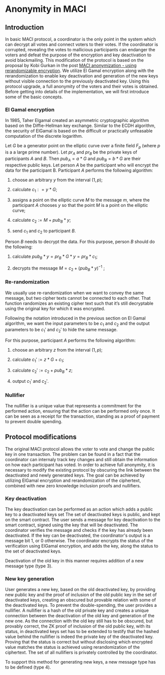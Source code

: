 # Anonymity in MACI

## Introduction
In basic MACI protocol, a coordinator is the only point in the system which can decrypt all votes and connect voters to their votes. If the coordinator is corrupted, revealing the votes to mallicious participants can endanger the voters and defeat the purpose of the encryption and key deactivation to avoid blackmailing. This modification of the protocol is based on the proposal by Kobi Gurkan in the post [MACI anonymization - using rerandomizable encryption](https://ethresear.ch/t/maci-anonymization-using-rerandomizable-encryption/7054). We utilize El Gamal encryption along with the rerandomization to enable key deactivation and generation of the new keys without visible connection to the previously deactivated key. Using this protocol upgrade, a full anonymity of the voters and their votes is obtained. Before getting into details of the implementation, we will first introduce some of the basic concepts.

### El Gamal encryption
In 1985, Taher Elgamal created an asymmetric cryptographic algorithm based on the Diffie-Hellman key exchange. Similar to the ECDH algorithm, the security of ElGamal is based on the difficult or practically unfeasable computation of the discrete logarithm.

Let $G$ be a generator point on the elliptic curve over a finite field $F_p$ (where $p$ is a a large prime number). Let $pr_A$ and $pr_B$ be the private keys of participants $A$ and $B$. Then $pub_A = a * G$ and $pub_B = b * G$ are their respective public keys. Let person $A$ be the participant who will encrypt the data for the participant B. Participant $A$ performs the following algorithm:

1) choose an arbitrary $y$ from the interval $(1,p)$;

2) calculate $c_1: = y * G$;

3) assigns a point on the elliptic curve $M$ to the message $m$, where the participant $A$ chooses $y$ so that the point $M$ is a point on the elliptic curve;

4) calculate $c_2 := M + pub_B * y$;

5) send $c_1$ and $c_2$ to participant $B$.

Person $B$ needs to decrypt the data. For this purpose, person $B$ should do the following:

1) calculate $pub_B * y = pr_B * G * y = pr_B * c_1$;

2) decrypts the message $M = c_2 + (pub_B * y)^{-1}~$;

### Re-randomization

We usually use re-randomization when we want to convey the same message, but two cipher texts cannot be connected to each other. That function randomizes an existing cipher text such that it’s still decryptable using the original key for which it was encrypted.

Following the notation introduced in the previous section on El Gamal algorithm, we want the input parameters to be $c_1$ and $c_2$ and the output parameters to be $c_1'$ and $c_2'$ to hide the same message.

For this purpose, participant $A$ performs the following algorithm:

1) choose an arbitrary $z$ from the interval $(1,p)$;

2) calculate $c_1' :=z * G + c_1$;

3) calculate $c_2' := c_2 + pub_B * z$;

5) output $c_1'$ and $c_2'$.


### Nullifier

The nullifier is a unique value that represents a commitment for the performed action, ensuring that the action can be performed only once. It can be seen as a receipt for the transaction, standing as a proof of payment to prevent double spending.


## Protocol modifications
The original MACI protocol allows the voter to vote and change the public key in one transaction. The problem can be found in a fact that the coordinator can internaly track key changes and still obtain the information on how each participant has voted. In order to achieve full anonymity, it is necessary to modify the existing protocol by obscuring the link between the deactivated and newly generated keys. The goal can be achieved by utilizing ElGamal encryption and rerandomization of the ciphertext, combined with new zero knowledge inclusion proofs and nullifiers.

### Key deactivation
The key deactivation can be performed as an action which adds a public key to a deactivated keys set The set of deactivated keys is public, and kept on the smart contract. The user sends a message for key deactivation to the smart contract, signed using the key that will be deactivated. The coordinator verifies the message and checks if the key has already been deactivated. If the key can be deactivated, the coordinator's output is a message bit 1, or 0 otherwise. The coordinator encrypts the status of the verification using ElGamal encryption, and adds the key, along the status to the set of deactivated keys.

Deactivation of the old key in this manner requires addition of a new message type (type 3).

### New key generation
User generates a new key, based on the old deactivated key, by providing new public key and the proof of inclusion of the old public key in the set of deactivated keys, creating an obscured but provable relation with some of the deactivated keys. To prevent the double-spending, the user provides a nullifier. A nullifier is a hash of the old private key and creates a unique connection between the deactivation of the old key and generation of the new one. As the connection with the old key still has to be obscured, but provably correct, the ZK proof of inclusion of the old public key, with its status, in deactivated keys set has to be extended to testify that the hashed value behind the nullifier is indeed the private key of the deactivated key. Proving that the status is correct but without disclosing which encrypted value matches the status is achieved using rerandomization of the ciphertext. The set of all nullifiers is privately controlled by the coordinator.

To support this method for generating new keys, a new message type has to be defined (type 4).